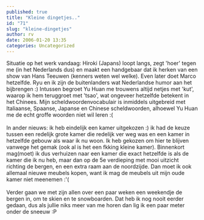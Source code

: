 ```yaml
---
published: true
title: "Kleine dingetjes.."
id: "71"
slug: "kleine-dingetjes"
author: rv
date: 2006-01-20 13:35
categories: Uncategorized
---
```

Situatie op het werk vandaag: Hiroki (Japans) loopt langs, zegt 'hoer' tegen me (in het Nederlands dus) en  maakt een handgebaar dat ik herken van een show van Hans Teeuwen (kenners weten wel welke). Even later doet Marco  hetzelfde. Ryu en ik zijn de buitenlanders wat Nederlandse humor aan het  bijbrengen :) Intussen begroet Yu Huan me trouwens altijd netjes met  'kut', waarop ik hem teruggroet met 'tsao', wat ongeveer hetzelfde  betekent in het Chinees. Mijn scheldwoordenvocabulair is inmiddels  uitgebreid met Italiaanse, Spaanse, Japanse en Chinese scheldwoorden, alhoewel Yu  Huan me de echt groffe woorden niet wil leren :(<br /><br />In ander nieuws: ik heb eindelijk een kamer uitgekozen :) ik had de keuze tussen een redelijk grote kamer die redelijk ver weg was en een kamer in hetzelfde gebouw als waar ik nu woon. Ik heb gekozen om hier te blijven vanwege het gemak (ook al is het een fkking kleine kamer). Binnenkort mag(moet) ik dus verhuizen naar een kamer die exact hetzelfde is als de kamer die ik nu heb, maar dan op de 5e verdieping met mooi uitzicht richting de bergen, en een extra raam aan de noordzijde. Dan moet ik ook allemaal nieuwe meubels kopen, want ik mag de meubels uit mijn oude kamer niet meenemen :'(<br /><br />Verder gaan we met zijn allen over een paar weken een weekendje de bergen in, om te skien en te snowboarden. Dat heb ik nog nooit eerder gedaan, dus als jullie niks meer van me horen dan lig ik een paar meter onder de sneeuw :P